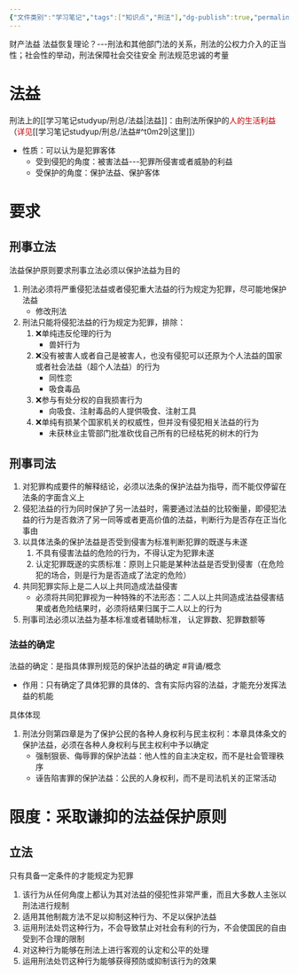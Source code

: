 ```yaml
---
{"文件类别":"学习笔记","tags":["知识点","刑法"],"dg-publish":true,"permalink":"/学习笔记studyup/刑总/法益保护原则/","dgPassFrontmatter":true,"created":"2024-10-29T18:10:02.487+08:00","updated":"2024-10-29T18:56:52.831+08:00"}
---
```



财产法益
法益恢复理论？---刑法和其他部门法的关系，刑法的公权力介入的正当性；社会性的举动，刑法保障社会交往安全
刑法规范忠诚的考量
# 法益
刑法上的[[学习笔记studyup/刑总/法益\|法益]]：由刑法所保护的<font color="#c00000">人的生活利益</font>（<font color="#c00000">详见</font>[[学习笔记studyup/刑总/法益#^t0m29\|这里]]）
- 性质：可以认为是犯罪客体
	- 受到侵犯的角度：被害法益---犯罪所侵害或者威胁的利益
	- 受保护的角度：保护法益、保护客体
# 要求
## 刑事立法
法益保护原则要求刑事立法必须以保护法益为目的
1. 刑法必须将严重侵犯法益或者侵犯重大法益的行为规定为犯罪，尽可能地保护法益
	- 修改刑法
2. 刑法只能将侵犯法益的行为规定为犯罪，排除：
	1. ❌单纯违反伦理的行为
		- 兽奸行为
	2. ❌没有被害人或者自己是被害人，也没有侵犯可以还原为个人法益的国家或者社会法益（超个人法益）的行为
		- 同性恋
		- 吸食毒品
	3. ❌参与有处分权的自我损害行为
		- 向吸食、注射毒品的人提供吸食、注射工具
	4. ❌单纯有损某个国家机关的权威性，但并没有侵犯相关法益的行为
		- 未获林业主管部门批准砍伐自己所有的巳经枯死的树木的行为
## 刑事司法
1. 对犯罪构成要件的解释结论，必须以法条的保护法益为指导，而不能仅停留在法条的字面含义上
2. 侵犯法益的行为同时保护了另一法益时，需要通过法益的比较衡量，即侵犯法益的行为是否救济了另一同等或者更高价值的法益，判断行为是否存在正当化事由
3. 以具体法条的保护法益是否受到侵害为标准判断犯罪的既遂与未遂
	1. 不具有侵害法益的危险的行为，不得认定为犯罪未遂
	2. 认定犯罪既遂的实质标准：原则上只能是某种法益是否受到侵害（在危险犯的场合，则是行为是否造成了法定的危险）
4. 共同犯罪实际上是二人以上共同造成法益侵害
	- 必须将共同犯罪视为一种特殊的不法形态：二人以上共同造成法益侵害结果或者危险结果时，必须将结果归属于二人以上的行为
5. 刑事司法必须以法益为基本标准或者辅助标准， 认定罪数、犯罪数额等
### 法益的确定
法益的确定：是指具体罪刑规范的保护法益的确定 #背诵/概念 
- 作用：只有确定了具体犯罪的具体的、含有实际内容的法益，才能充分发挥法益的机能

具体体现
1. 刑法分则第四章是为了保护公民的各种人身权利与民主权利：本章具体条文的保护法益，必须在各种人身权利与民主权利中予以确定
	- 强制狠亵、侮辱罪的保护法益：他人性的自主决定权，而不是社会管理秩序
	- 诬告陷害罪的保护法益：公民的人身权利，而不是司法机关的正常活动
# 限度：采取谦抑的法益保护原则
## 立法
只有具备一定条件的才能规定为犯罪
1. 该行为从任何角度上都认为其对法益的侵犯性非常严重，而且大多数人主张以刑法进行规制
2. 适用其他制裁方法不足以抑制这种行为、不足以保护法益
3. 运用刑法处罚这种行为，不会导致禁止对社会有利的行为，不会使国民的自由受到不合理的限制
4. 对这种行为能够在刑法上进行客观的认定和公平的处理
5. 运用刑法处罚这种行为能够获得预防或抑制该行为的效果